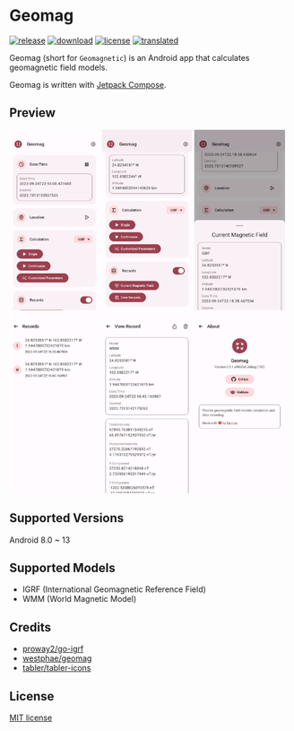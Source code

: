 # Geomag
[![release](https://img.shields.io/github/v/release/ya0211/Geomag?label=release&color=red)](https://github.com/ya0211/Geomag/releases) [![download](https://shields.io/github/downloads/ya0211/Geomag/total?label=download)](https://github.com/ya0211/Geomag/releases/latest) [![license](https://img.shields.io/github/license/ya0211/Geomag?color=orange)](LICENSE) [![translated](https://weblate.sanmer.dev/widgets/geomag/-/app/svg-badge.svg)](https://weblate.sanmer.dev/engage/geomag/)

Geomag (short for `Geomagnetic`) is an Android app that calculates geomagnetic field models.

Geomag is written with [Jetpack Compose](https://developer.android.com/jetpack/compose).

## Preview
<p><img src="fastlane/metadata/android/en-US/images/phoneScreenshots/1.png" width="32%" /> <img src="fastlane/metadata/android/en-US/images/phoneScreenshots/2.png" width="32%" /> <img src="fastlane/metadata/android/en-US/images/phoneScreenshots/3.png" width="32%" />
<img src="fastlane/metadata/android/en-US/images/phoneScreenshots/4.png" width="32%" /> <img src="fastlane/metadata/android/en-US/images/phoneScreenshots/5.png" width="32%" /> <img src="fastlane/metadata/android/en-US/images/phoneScreenshots/6.png" width="32%" /></p>

## Supported Versions
Android 8.0 ~ 13

## Supported Models
 - IGRF (International Geomagnetic Reference Field)
 - WMM (World Magnetic Model)
 
## Credits
 - [proway2/go-igrf](https://github.com/proway2/go-igrf.git)
 - [westphae/geomag](https://github.com/westphae/geomag.git)
 - [tabler/tabler-icons](https://github.com/tabler/tabler-icons.git)

## License
[MIT license](LICENSE)
